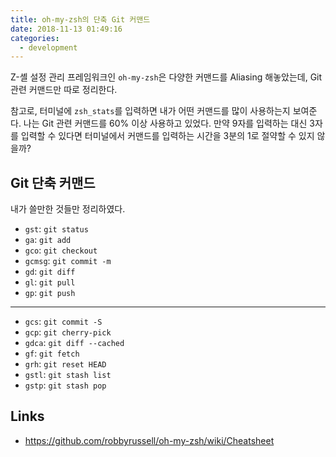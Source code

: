 ```yaml
---
title: oh-my-zsh의 단축 Git 커맨드
date: 2018-11-13 01:49:16
categories:
  - development
---
```


Z-셸 설정 관리 프레임워크인 `oh-my-zsh`은 다양한 커맨드를 Aliasing 해놓았는데, Git 관련 커맨드만 따로 정리한다.

참고로, 터미널에 `zsh_stats`를 입력하면 내가 어떤 커맨드를 많이 사용하는지 보여준다. 나는 Git 관련 커맨드를 60% 이상 사용하고 있었다. 만약 9자를 입력하는 대신 3자를 입력할 수 있다면 터미널에서 커맨드를 입력하는 시간을 3분의 1로 절약할 수 있지 않을까?

## Git 단축 커맨드

내가 쓸만한 것들만 정리하였다.

- `gst`:	`git status`
- `ga`:	`git add`
- `gco`:	`git checkout`
- `gcmsg`:	`git commit -m`
- `gd`:	`git diff`
- `gl`:	`git pull`
- `gp`:	`git push`

---

- `gcs`:	`git commit -S`
- `gcp`:	`git cherry-pick`
- `gdca`:	`git diff --cached`
- `gf`:	`git fetch`
- `grh`:	`git reset HEAD`
- `gstl`:	`git stash list`
- `gstp`:	`git stash pop`

## Links
- https://github.com/robbyrussell/oh-my-zsh/wiki/Cheatsheet